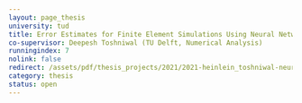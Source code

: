 ```yaml
---
layout: page_thesis
university: tud
title: Error Estimates for Finite Element Simulations Using Neural Networks
co-supervisor: Deepesh Toshniwal (TU Delft, Numerical Analysis)
runningindex: 7
nolink: false
redirect: /assets/pdf/thesis_projects/2021/2021-heinlein_toshniwal-neural_networks_error_estimation.pdf
category: thesis
status: open
---
```

